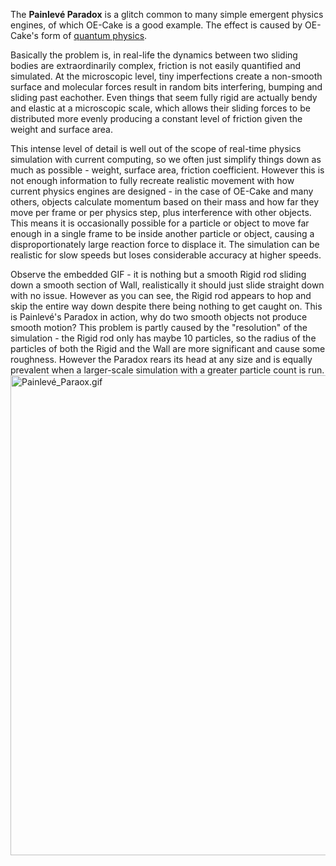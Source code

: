 The **Painlevé Paradox** is a glitch common to many simple emergent physics engines, of which OE-Cake is a good example. The effect is caused by OE-Cake's form of [quantum physics](/Quantum%20Physics.md "Quantum Physics").

Basically the problem is, in real-life the dynamics between two sliding bodies are extraordinarily complex, friction is not easily quantified and simulated. At the microscopic level, tiny imperfections create a non-smooth surface and molecular forces result in random bits interfering, bumping and sliding past eachother. Even things that seem fully rigid are actually bendy and elastic at a microscopic scale, which allows their sliding forces to be distributed more evenly producing a constant level of friction given the weight and surface area.

This intense level of detail is well out of the scope of real-time physics simulation with current computing, so we often just simplify things down as much as possible - weight, surface area, friction coefficient. However this is not enough information to fully recreate realistic movement with how current physics engines are designed - in the case of OE-Cake and many others, objects calculate momentum based on their mass and how far they move per frame or per physics step, plus interference with other objects. This means it is occasionally possible for a particle or object to move far enough in a single frame to be inside another particle or object, causing a disproportionately large reaction force to displace it. The simulation can be realistic for slow speeds but loses considerable accuracy at higher speeds.

Observe the embedded GIF - it is nothing but a smooth Rigid rod sliding down a smooth section of Wall, realistically it should just slide straight down with no issue. However as you can see, the Rigid rod appears to hop and skip the entire way down despite there being nothing to get caught on. This is Painlevé's Paradox in action, why do two smooth objects not produce smooth motion? This problem is partly caused by the "resolution" of the simulation - the Rigid rod only has maybe 10 particles, so the radius of the particles of both the Rigid and the Wall are more significant and cause some roughness. However the Paradox rears its head at any size and is equally prevalent when a larger-scale simulation with a greater particle count is run.
<img src="/images/Painlev%C3%A9%20Paraox.gif" title="Painlevé_Paraox.gif" width="768" height="768" alt="Painlevé_Paraox.gif" />

